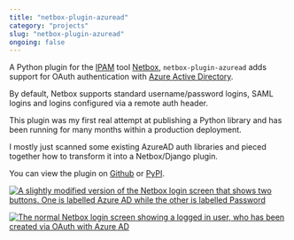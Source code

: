 ```yaml
---
title: "netbox-plugin-azuread"
category: "projects"
slug: "netbox-plugin-azuread"
ongoing: false
---
```


A Python plugin for the [IPAM](https://docs.microsoft.com/en-us/windows-server/networking/technologies/ipam/ipam-top) tool [Netbox](https://github.com/marcus-crane/netbox-plugin-azuread/blob/main/github.com/netbox-community/netbox), `netbox-plugin-azuread` adds support for OAuth authentication with [Azure Active Directory](https://azure.microsoft.com/en-us/services/active-directory/).

By default, Netbox supports standard username/password logins, SAML logins and logins configured via a remote auth header.

This plugin was my first real attempt at publishing a Python library and has been running for many months within a production deployment.

I mostly just scanned some existing AzureAD auth libraries and pieced together how to transform it into a Netbox/Django plugin.

You can view the plugin on [Github](https://github.com/marcus-crane/netbox-plugin-azuread) or [PyPI](https://pypi.org/project/netbox-plugin-azuread/).

[![A slightly modified version of the Netbox login screen that shows two buttons. One is labelled Azure AD while the other is labelled Password](https://github.com/marcus-crane/netbox-plugin-azuread/raw/main/docs/netbox-login.png)](https://github.com/marcus-crane/netbox-plugin-azuread/blob/main/docs/netbox-login.png)

[![The normal Netbox login screen showing a logged in user, who has been created via OAuth with Azure AD](https://github.com/marcus-crane/netbox-plugin-azuread/raw/main/docs/netbox-profile.png)](https://github.com/marcus-crane/netbox-plugin-azuread/blob/main/docs/netbox-profile.png)
